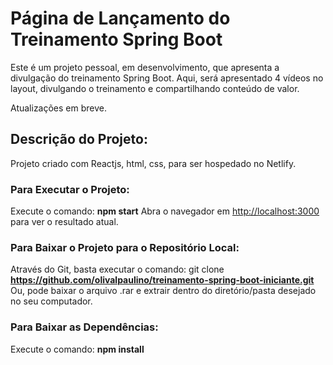 # Página de Lançamento do Treinamento Spring Boot

Este é um projeto pessoal, em desenvolvimento, que apresenta a divulgação do treinamento Spring Boot. Aqui, será apresentado 4 vídeos no layout, divulgando o treinamento e compartilhando conteúdo de valor.

Atualizações em breve.

## Descrição do Projeto:

Projeto criado com Reactjs, html, css, para ser hospedado no Netlify.

### Para Executar o Projeto:

Execute o comando: **npm start**
Abra o navegador em [http://localhost:3000](http://localhost:3000) para ver o resultado atual.

### Para Baixar o Projeto para o Repositório Local:

Através do Git, basta executar o comando: git clone **https://github.com/olivalpaulino/treinamento-spring-boot-iniciante.git** <br> Ou, pode baixar o arquivo .rar e extrair dentro do diretório/pasta desejado no seu computador.

### Para Baixar as Dependências:

Execute o comando: **npm install**